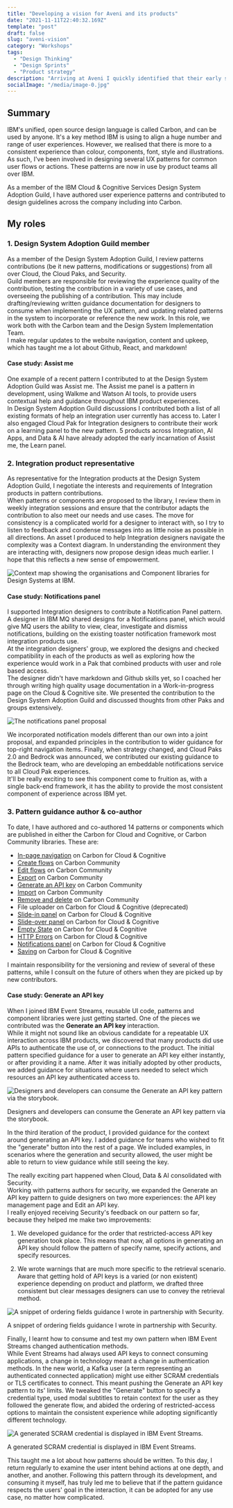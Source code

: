```yaml
---
title: "Developing a vision for Aveni and its products"
date: "2021-11-11T22:40:32.169Z"
template: "post"
draft: false
slug: "aveni-vision"
category: "Workshops"
tags:
  - "Design Thinking"
  - "Design Sprints"
  - "Product strategy"
description: "Arriving at Aveni I quickly identified that their early start-up momentum had given way to a need for clear vision. In 3 months I used design sprints and workshops, and speculative design, to faciliate the creation of a new vision for the company and its flagship product."
socialImage: "/media/image-0.jpg"
---
```


## Summary
IBM's unified, open source design language is called Carbon, and can be used by anyone. It's a key method IBM is using to align a huge number and range of user experiences. However, we realised that there is more to a consistent experience than colour, components, font, style and illustrations. As such, I've been involved in designing several UX patterns for common user flows or actions. These patterns are now in use by product teams all over IBM.

As a member of the IBM Cloud & Cognitive Services Design System Adoption Guild, I have authored user experience patterns and contributed to design guidelines across the company including into Carbon.

## My roles

### 1. Design System Adoption Guild member  
As a member of the Design System Adoption Guild, I review patterns contributions (be it new patterns, modifications or suggestions) from all over Cloud, the Cloud Paks, and Security.  
Guild members are responsible for reviewing the experience quality of the contribution, testing the contribution in a variety of use cases, and overseeing the publishing of a contribution.
This may include drafting/reviewing written guidance documentation for designers to consume when implementing the UX pattern, and updating related patterns in the system to incorporate or reference the new work.
In this role, we work both with the Carbon team and the Design System Implementation Team.   
I make regular updates to the website navigation, content and upkeep, which has taught me a lot about Github, React, and markdown!

#### Case study: Assist me
One example of a recent pattern I contributed to at the Design System Adoption Guild was Assist me.
The Assist me panel is a pattern in development, using Walkme and Watson AI tools, to provide users contextual help and guidance throughout IBM product experiences.   
In Design System Adoption Guild discussions I contributed both a list of all existing formats of help an integration user currently has access to. Later I also engaged Cloud Pak for Integration designers to contribute their work on a learning panel to the new pattern.
5 products across Integration, AI Apps, and Data & AI have already adopted the early incarnation of Assist me, the Learn panel.

### 2. Integration product representative  
As representative for the Integration products at the Design System Adoption Guild, I negotiate the interests and requirements of Integration products in pattern contributions.  
When patterns or components are proposed to the library, I review them in weekly integration sessions and ensure that the contributor adapts the contribution to also meet our needs and use cases. 
The move for consistency is a complicated world for a designer to interact with, so I try to listen to feedback and condense messages into as little noise as possible in all directions. 
An asset I produced to help Integration designers navigate the complexity was a Context diagram. 
In understanding the environment they are interacting with, designers now propose design ideas much earlier. I hope that this reflects a new sense of empowerment. 

![Context map showing the organisations and Component libraries for Design Systems at IBM.](/media/ContextMap-01.png)

#### Case study: Notifications panel
I supported Integration designers to contribute a Notification Panel pattern. 
A designer in IBM MQ shared designs for a Notifications panel, which would give MQ users the ability to view, clear, investigate and dismiss notifications, building on the existing toaster notification framework most integration products use.  
At the integration designers' group, we explored the designs and checked compatibility in each of the products as well as exploring how the experience would work in a Pak that combined products with user and role based access.  
The designer didn't have markdown and Github skills yet, so I coached her through writing high quality usage documentation in a Work-in-progress page on the Cloud & Cognitive site. 
We presented the contribution to the Design System Adoption Guild and discussed thoughts from other Paks and groups extensively.  

![The notifications panel proposal](/media/NotificationsPanelPattern-05.png)

We incorporated notification models different than our own into a joint proposal, and expanded principles in the contribution to wider guidance for top-right navigation items.
Finally, when strategy changed, and Cloud Paks 2.0 and Bedrock was announced, we contributed our existing guidance to the Bedrock team, who are developing an embeddable notifications service to all Cloud Pak experiences.  
It'll be really exciting to see this component come to fruition as, with a single back-end framework, it has the ability to provide the most consistent component of experience across IBM yet.

### 3. Pattern guidance author & co-author  
To date, I have authored and co-authored 14 patterns or components which are published in either the Carbon for Cloud and Cognitive, or Carbon Community libraries. 
These are:
- [In-page navigation](https://pages.github.ibm.com/cdai-design/pal/wip/in-page-navigation/usage/) on Carbon for Cloud & Cognitive
- [Create flows](https://www.carbondesignsystem.com/community/patterns/create-flows) on Carbon Community
- [Edit flows](https://www.carbondesignsystem.com/community/patterns/edit-pattern) on Carbon Community
- [Export](https://www.carbondesignsystem.com/community/patterns/export-pattern) on Carbon Community
- [Generate an API key](https://www.carbondesignsystem.com/community/patterns/generate-an-api-key) on Carbon Community
- [Import](https://www.carbondesignsystem.com/community/patterns/import-pattern) on Carbon Community
- [Remove and delete](https://www.carbondesignsystem.com/community/patterns/remove-pattern) on Carbon Community
- File uploader on Carbon for Cloud & Cognitive (deprecated)
- [Slide-in panel](https://pages.github.ibm.com/cdai-design/pal/components/slide-in-panel) on Carbon for Cloud & Cognitive
- [Slide-over panel](https://pages.github.ibm.com/cdai-design/pal/components/slide-over-panel/usage) on Carbon for Cloud & Cognitive
- [Empty State](https://pages.github.ibm.com/cdai-design/pal/patterns/empty-state/usage) on Carbon for Cloud & Cognitive
- [HTTP Errors](https://pages.github.ibm.com/cdai-design/pal/patterns/http-errors/usage) on Carbon for Cloud & Cognitive
- [Notifications panel](https://pages.github.ibm.com/cdai-design/pal/wip/notification-panel) on Carbon for Cloud & Cognitive
- [Saving](https://pages.github.ibm.com/cdai-design/pal/patterns/saving/usage) on Carbon for Cloud & Cognitive

I maintain responsibility for the versioning and review of several of these patterns, while I consult on the future of others when they are picked up by new contributors.

#### Case study: Generate an API key
When I joined IBM Event Streams, reusable UI code, patterns and component libraries were just getting started. 
One of the pieces we contributed was the **Generate an API key** interaction.  
While it might not sound like an obvious candidate for a repeatable UX interaction across IBM products, we discovered that many products did use APIs to authenticate the use of, or connections to the product.
The initial pattern specified guidance for a user to generate an API key either instantly, or after providing it a name.
After it was initially adopted by other products, we added guidance for situations where users needed to select which resources an API key authenticated access to.

![Designers and developers can consume the Generate an API key pattern via the storybook.](/media/Storybook-03.png)
<Caption>Designers and developers can consume the Generate an API key pattern via the storybook.</Caption>


In the third iteration of the product, I provided guidance for the context around generating an API key. 
I added guidance for teams who wished to fit the "generate" button into the rest of a page. We included examples, in scenarios where the generation and security allowed, the user might be able to return to view guidance while still seeing the key.

The really exciting part happened when Cloud, Data & AI consolidated with Security.  
Working with patterns authors for security, we expanded the Generate an API key pattern to guide designers on two more experiences: the API key management page and Edit an API key.  
I really enjoyed receiving Security's feedback on our pattern so far, because they helped me make two improvements:  

1. We developed guidance for the order that restricted-access API key generation took place. This means that now, all options in generating an API key should follow the pattern of specify name, specify actions, and specify resources.  

2. We wrote warnings that are much more specific to the retrieval scenario. Aware that getting hold of API keys is a varied (or non existent) experience depending on product and platform, we drafted three consistent but clear messages designers can use to convey the retrieval method.  

![A snippet of ordering fields guidance I wrote in partnership with Security.](/media/APIKeyGuidance-04.png)
<Caption>A snippet of ordering fields guidance I wrote in partnership with Security.</Caption>

Finally, I learnt how to consume and test my own pattern when IBM Event Streams changed authentication methods.  
While Event Streams had always used API keys to connect consuming applications, a change in technology meant a change in authentication methods. 
In the new world, a Kafka user (a term representing an authenticated connected application) might use either SCRAM credentials or TLS certificates to connect. 
This meant pushing the Generate an API key pattern to its' limits. 
We tweaked the "Generate" button to specify a credential type, used modal subtitles to retain context for the user as they followed the generate flow, and abided the ordering of restricted-access options to maintain the consistent experience while adopting significantly different technology.

![A generated SCRAM credential is displayed in IBM Event Streams.](/media/EventStreams-02.png)
<Caption>A generated SCRAM credential is displayed in IBM Event Streams.</Caption>

This taught me a lot about how patterns should be written. To this day, I return regularly to examine the user intent behind actions at one depth, and another, and another.
Following this pattern through its development, and consuming it myself, has truly led me to believe that if the pattern guidance respects the users' goal in the interaction, it can be adopted for any use case, no matter how complicated.

